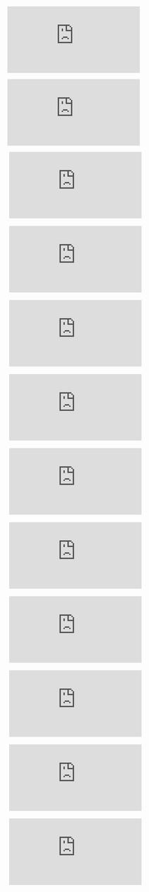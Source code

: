 ![Nessus](https://github.com/PavelSmerdiakov/Security-Notes/blob/main/Global/Reconnaissance/Tools/Nessus.md)

![Netcraft](https://github.com/PavelSmerdiakov/Security-Notes/blob/main/Global/Reconnaissance/Tools/Netcraft.md)

 ![Amass](https://github.com/PavelSmerdiakov/Security-Notes/blob/main/Global/Reconnaissance/Tools/Amass.md)
 
 ![Anubis](https://github.com/PavelSmerdiakov/Security-Notes/blob/main/Global/Reconnaissance/Tools/Anubis.md)
 
 ![DNSRECON](https://github.com/PavelSmerdiakov/Security-Notes/blob/main/Global/Reconnaissance/Tools/DNSRECON.md)
 
 ![FFUF](https://github.com/PavelSmerdiakov/Security-Notes/blob/main/Global/Reconnaissance/Tools/FFUF.md)
 
 ![Gobuster](https://github.com/PavelSmerdiakov/Security-Notes/blob/main/Global/Reconnaissance/Tools/Gobuster.md)
 
 ![Mr Holmes](https://github.com/PavelSmerdiakov/Security-Notes/blob/main/Global/Reconnaissance/Tools/Mr%20Holmes.md)
 
 ![Nmap](https://github.com/PavelSmerdiakov/Security-Notes/blob/main/Global/Reconnaissance/Tools/Nmap.md)
 
 ![Recon-ng](https://github.com/PavelSmerdiakov/Security-Notes/blob/main/Global/Reconnaissance/Tools/Recon-ng.md)
 
 ![Rustscan](https://github.com/PavelSmerdiakov/Security-Notes/blob/main/Global/Reconnaissance/Tools/Rustscan.md)
 
 ![Sherlock](https://github.com/PavelSmerdiakov/Security-Notes/blob/main/Global/Reconnaissance/Tools/Sherlock.md)
